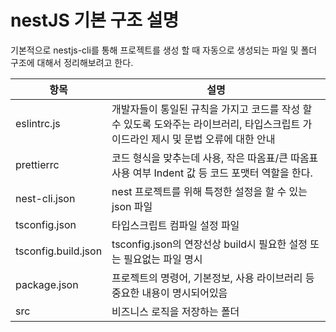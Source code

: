 # nestJS 기본 구조 설명
기본적으로 nestjs-cli를 통해 프로젝트를 생성 할 때 자동으로 생성되는 파일 및 폴더 구조에 대해서 정리해보려고 한다.

|항목|설명|
|---|---|
|eslintrc.js| 개발자들이 통일된 규칙을 가지고 코드를 작성 할 수 있도록 도와주는 라이브러리, 타입스크립트 가이드라인 제시 및 문법 오류에 대한 안내
|prettierrc| 코드 형식을 맞추는데 사용, 작은 따옴표/큰 따옴표 사용 여부 Indent 값 등 코드 포맷터 역할을 한다.|
|nest-cli.json| nest 프로젝트를 위해 특정한 설정을 할 수 있는 json 파일|
|tsconfig.json| 타입스크립트 컴파일 설정 파일|
|tsconfig.build.json| tsconfig.json의 연장선상 build시 필요한 설정 또는 필요없는 파일 명시
|package.json| 프로젝트의 명령어, 기본정보, 사용 라이브러리 등 중요한 내용이 명시되어있음
|src| 비즈니스 로직을 저장하는 폴더